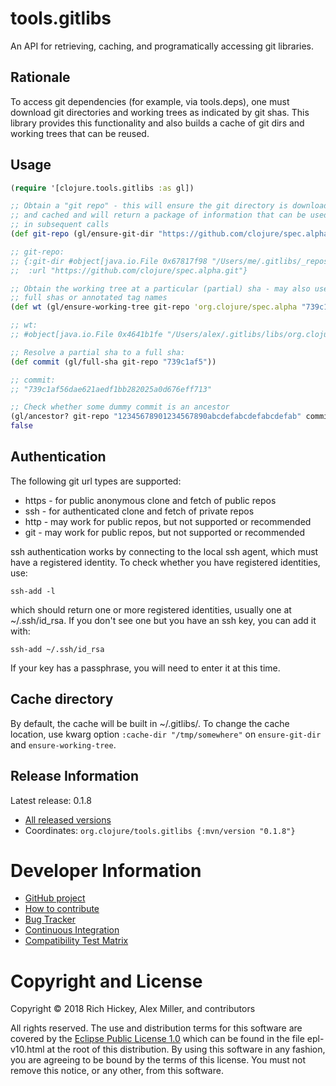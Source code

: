 tools.gitlibs
========================================

An API for retrieving, caching, and programatically accessing git libraries.

## Rationale

To access git dependencies (for example, via tools.deps), one must download git directories
and working trees as indicated by git shas. This library provides this functionality and also
builds a cache of git dirs and working trees that can be reused.

## Usage

```clojure
(require '[clojure.tools.gitlibs :as gl])

;; Obtain a "git repo" - this will ensure the git directory is downloaded
;; and cached and will return a package of information that can be used
;; in subsequent calls
(def git-repo (gl/ensure-git-dir "https://github.com/clojure/spec.alpha.git"))

;; git-repo:
;; {:git-dir #object[java.io.File 0x67817f98 "/Users/me/.gitlibs/_repos/github.com/clojure/spec.alpha"],
;;  :url "https://github.com/clojure/spec.alpha.git"}

;; Obtain the working tree at a particular (partial) sha - may also use
;; full shas or annotated tag names
(def wt (gl/ensure-working-tree git-repo 'org.clojure/spec.alpha "739c1af5"))

;; wt:
;; #object[java.io.File 0x4641b1fe "/Users/alex/.gitlibs/libs/org.clojure/spec.alpha/739c1af5"]

;; Resolve a partial sha to a full sha:
(def commit (gl/full-sha git-repo "739c1af5"))

;; commit:
;; "739c1af56dae621aedf1bb282025a0d676eff713"

;; Check whether some dummy commit is an ancestor
(gl/ancestor? git-repo "12345678901234567890abcdefabcdefabcdefab" commit)
false
```

## Authentication

The following git url types are supported:

* https - for public anonymous clone and fetch of public repos
* ssh - for authenticated clone and fetch of private repos
* http - may work for public repos, but not supported or recommended
* git - may work for public repos, but not supported or recommended

ssh authentication works by connecting to the local ssh agent, which must have a registered identity. To check whether you have registered identities, use:

`ssh-add -l`

which should return one or more registered identities, usually one at ~/.ssh/id_rsa. If you don't see one but you have an ssh key, you can add it with:

`ssh-add ~/.ssh/id_rsa`

If your key has a passphrase, you will need to enter it at this time.

## Cache directory

By default, the cache will be built in ~/.gitlibs/. To change the cache location, use kwarg option
`:cache-dir "/tmp/somewhere"` on `ensure-git-dir` and `ensure-working-tree`.

## Release Information

Latest release: 0.1.8 

* [All released versions](http://search.maven.org/#search%7Cgav%7C1%7Cg%3A%22org.clojure%22%20AND%20a%3A%22tools.gitlibs%22)
* Coordinates:  `org.clojure/tools.gitlibs {:mvn/version "0.1.8"}`

# Developer Information

* [GitHub project](https://github.com/clojure/tools.gitlibs)
* [How to contribute](https://dev.clojure.org/display/community/Contributing)
* [Bug Tracker](https://dev.clojure.org/jira/browse/TDEPS)
* [Continuous Integration](https://build.clojure.org/job/gitlibs/)
* [Compatibility Test Matrix](https://build.clojure.org/job/tools.gitlibs-matrix/)

# Copyright and License

Copyright © 2018 Rich Hickey, Alex Miller, and contributors

All rights reserved. The use and
distribution terms for this software are covered by the
[Eclipse Public License 1.0] which can be found in the file
epl-v10.html at the root of this distribution. By using this software
in any fashion, you are agreeing to be bound by the terms of this
license. You must not remove this notice, or any other, from this
software.

[Eclipse Public License 1.0]: http://opensource.org/licenses/eclipse-1.0.php
